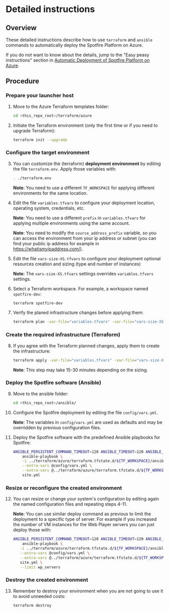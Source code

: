 # Detailed instructions

## Overview

These detailed instructions describe how to use `terraform` and `ansible` commands to automatically deploy the Spotfire Platform on Azure.

If you do not want to know about the details, jump to the "Easy peasy instructions" section in [Automatic Deployment of Spotfire Platform on Azure](../README.md).

## Procedure

### Prepare your launcher host

1. Move to the Azure Terraform templates folder:
    ```bash
    cd <this_repo_root>/terraform/azure
    ```

2. Initiate the Terraform environment (only the first time or if you need to upgrade Terraform):
    ```bash
    terraform init --upgrade
    ```

### Configure the target environment

3. You can customize the (terraform) **deployment environment** by editing the file `terraform.env`. 
   Apply those variables with:
    ```bash
    . ./terraform.env
    ```

   **Note**: You need to use a different `TF_WORKSPACE` for applying different environments for the same location.

4. Edit the file `variables.tfvars` to configure your deployment location, operating system, credentials, etc.

   **Note**: You need to use a different `prefix` in `variables.tfvars` for applying multiple environments using the same account.

   **Note**: You need to modify the `source_address_prefix` variable, so you can access the environment from your ip address or subnet 
   (you can find your public ip address for example in https://whatismyipaddress.com/).

5. Edit the file `vars-size-XS.tfvars` to configure your deployment optional resources creation and sizing (type and number of instances)

   **Note**: The `vars-size-XS.tfvars` settings overrides `variables.tfvars` settings.

6. Select a Terraform workspace. For example, a workspace named `spotfire-dev`:
    ```bash
    terraform spotfire-dev 
    ```

7. Verify the planed infrastructure changes before applying them:
    ```bash
    terraform plan -var-file="variables.tfvars" -var-file="vars-size-XS.tfvars"
    ```

### Create the required infrastructure (Terraform)

8. If you agree with the Terraform planned changes, apply them to create the infrastructure:
    ```bash
    terraform apply -var-file="variables.tfvars" -var-file="vars-size-XS.tfvars" --auto-approve
    ```

    **Note**: This step may take 15-30 minutes depending on the sizing.

### Deploy the Spotfire software (Ansible)

9. Move to the ansible folder:
    ```bash
    cd <this_repo_root>/ansible/
    ```

10. Configure the Spotfire deployment by editing the file `config/vars.yml`.

    **Note**: The variables in `config/vars.yml` are used as defaults and may be overridden by previous configuration files.

11. Deploy the Spotfire software with the predefined Ansible playbooks for Spotfire:
    ```bash
    ANSIBLE_PERSISTENT_COMMAND_TIMEOUT=120 ANSIBLE_TIMEOUT=120 ANSIBLE_DISPLAY_SKIPPED_HOSTS=false ANSIBLE_HOST_KEY_CHECKING=False \
	    ansible-playbook \
        -i ../terraform/azure/terraform.tfstate.d/${TF_WORKSPACE}/ansible_config/host_groups_azure_rm.yml \
        --extra-vars @config/vars.yml \
        --extra-vars @../terraform/azure/terraform.tfstate.d/${TF_WORKSPACE}/ansible_config_files/infra.yml \
        site.yml
    ```

### Resize or reconfigure the created environment

12. You can resize or change your system's configuration by editing again the named configuration files and repeating steps 4-11.

    **Note**: You can use similar deploy command as previous to limit the deployment to a specific type of server. 
    For example if you increased the number of VM instances for the Web Player servers you can just deploy those with:
    ```bash
    ANSIBLE_PERSISTENT_COMMAND_TIMEOUT=120 ANSIBLE_TIMEOUT=120 ANSIBLE_DISPLAY_SKIPPED_HOSTS=false ANSIBLE_HOST_KEY_CHECKING=False \
		ansible-playbook \
       -i ../terraform/azure/terraform.tfstate.d/${TF_WORKSPACE}/ansible_config/host_groups_azure_rm.yml \
       --extra-vars @config/vars.yml \
       --extra-vars @../terraform/azure/terraform.tfstate.d/${TF_WORKSPACE}/ansible_config_files/infra.yml \
       site.yml \
       --limit wp_servers
    ```

### Destroy the created environment

13. Remember to destroy your environment when you are not going to use it to avoid unneeded costs:
    ```bash
    terraform destroy
    ```
